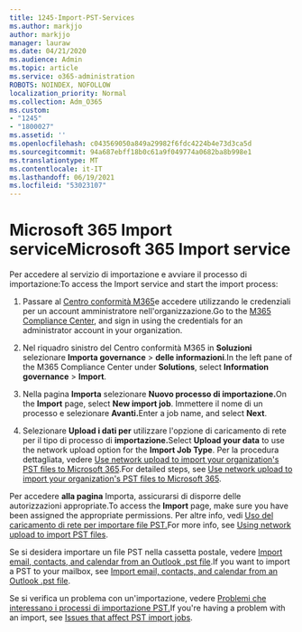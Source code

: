 ```yaml
---
title: 1245-Import-PST-Services
ms.author: markjjo
author: markjjo
manager: lauraw
ms.date: 04/21/2020
ms.audience: Admin
ms.topic: article
ms.service: o365-administration
ROBOTS: NOINDEX, NOFOLLOW
localization_priority: Normal
ms.collection: Adm_O365
ms.custom:
- "1245"
- "1800027"
ms.assetid: ''
ms.openlocfilehash: c043569050a849a29982f6fdc4224b4e73d3ca5d
ms.sourcegitcommit: 94a687ebff18b0c61a9f049774a0682ba8b998e1
ms.translationtype: MT
ms.contentlocale: it-IT
ms.lasthandoff: 06/19/2021
ms.locfileid: "53023107"
---
```

# <a name="microsoft-365-import-service"></a><span data-ttu-id="25c2e-102">Microsoft 365 Import service</span><span class="sxs-lookup"><span data-stu-id="25c2e-102">Microsoft 365 Import service</span></span>

<span data-ttu-id="25c2e-103">Per accedere al servizio di importazione e avviare il processo di importazione:</span><span class="sxs-lookup"><span data-stu-id="25c2e-103">To access the Import service and start the import process:</span></span>

1. <span data-ttu-id="25c2e-104">Passare al [Centro conformità M365](https://compliance.microsoft.com/)e accedere utilizzando le credenziali per un account amministratore nell'organizzazione.</span><span class="sxs-lookup"><span data-stu-id="25c2e-104">Go to the [M365 Compliance Center](https://compliance.microsoft.com/), and sign in using the credentials for an administrator account in your organization.</span></span>

1. <span data-ttu-id="25c2e-105">Nel riquadro sinistro del Centro conformità M365 in **Soluzioni** selezionare **Importa governance**  >  **delle informazioni**.</span><span class="sxs-lookup"><span data-stu-id="25c2e-105">In the left pane of the M365 Compliance Center under **Solutions**, select **Information governance** > **Import**.</span></span>

1. <span data-ttu-id="25c2e-106">Nella pagina **Importa** selezionare **Nuovo processo di importazione.**</span><span class="sxs-lookup"><span data-stu-id="25c2e-106">On the **Import** page, select **New import job**.</span></span> <span data-ttu-id="25c2e-107">Immettere il nome di un processo e selezionare **Avanti.**</span><span class="sxs-lookup"><span data-stu-id="25c2e-107">Enter a job name, and select **Next**.</span></span>

1. <span data-ttu-id="25c2e-108">Selezionare **Upload i dati per** utilizzare l'opzione di caricamento di rete per il tipo di processo di **importazione.**</span><span class="sxs-lookup"><span data-stu-id="25c2e-108">Select **Upload your data** to use the network upload option for the **Import Job Type**.</span></span> <span data-ttu-id="25c2e-109">Per la procedura dettagliata, vedere [Use network upload to import your organization's PST files to Microsoft 365](/compliance/use-network-upload-to-import-pst-files).</span><span class="sxs-lookup"><span data-stu-id="25c2e-109">For detailed steps, see [Use network upload to import your organization's PST files to Microsoft 365](/compliance/use-network-upload-to-import-pst-files).</span></span>

<span data-ttu-id="25c2e-110">Per accedere **alla pagina** Importa, assicurarsi di disporre delle autorizzazioni appropriate.</span><span class="sxs-lookup"><span data-stu-id="25c2e-110">To access the **Import** page, make sure you have been assigned the appropriate permissions.</span></span> <span data-ttu-id="25c2e-111">Per altre info, vedi [Uso del caricamento di rete per importare file PST.](/microsoft-365/compliance/importing-pst-files-to-office-365#using-network-upload-to-import-pst-files)</span><span class="sxs-lookup"><span data-stu-id="25c2e-111">For more info, see [Using network upload to import PST files](/microsoft-365/compliance/importing-pst-files-to-office-365#using-network-upload-to-import-pst-files).</span></span>

<span data-ttu-id="25c2e-112">Se si desidera importare un file PST nella cassetta postale, vedere [Import email, contacts, and calendar from an Outlook .pst file](https://support.office.com/article/import-email-contacts-and-calendar-from-an-outlook-pst-file-431a8e9a-f99f-4d5f-ae48-ded54b3440ac).</span><span class="sxs-lookup"><span data-stu-id="25c2e-112">If you want to import a PST to your mailbox, see [Import email, contacts, and calendar from an Outlook .pst file](https://support.office.com/article/import-email-contacts-and-calendar-from-an-outlook-pst-file-431a8e9a-f99f-4d5f-ae48-ded54b3440ac).</span></span>

<span data-ttu-id="25c2e-113">Se si verifica un problema con un'importazione, vedere [Problemi che interessano i processi di importazione PST.](/office365/troubleshoot/pst-import-service/issues-with-pst-import-job)</span><span class="sxs-lookup"><span data-stu-id="25c2e-113">If you're having a problem with an import, see [Issues that affect PST import jobs](/office365/troubleshoot/pst-import-service/issues-with-pst-import-job).</span></span>

